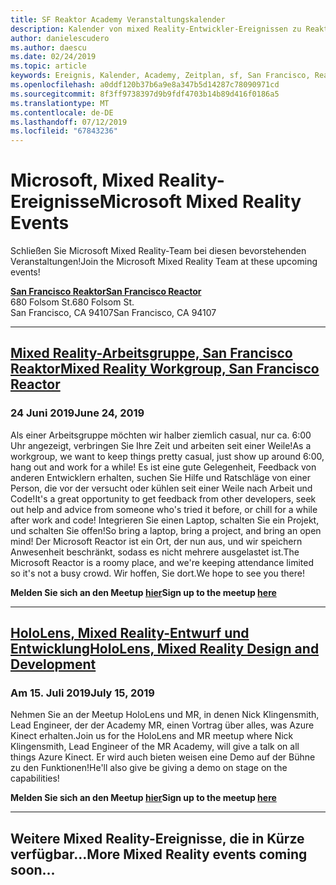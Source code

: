 ```yaml
---
title: SF Reaktor Academy Veranstaltungskalender
description: Kalender von mixed Reality-Entwickler-Ereignissen zu Reaktors in San Francisco.
author: danielescudero
ms.author: daescu
ms.date: 02/24/2019
ms.topic: article
keywords: Ereignis, Kalender, Academy, Zeitplan, sf, San Francisco, Reaktor
ms.openlocfilehash: a0ddf120b37b6a9e8a347b5d14287c78090971cd
ms.sourcegitcommit: 8f3ff9738397d9b9fdf4703b14b89d416f0186a5
ms.translationtype: MT
ms.contentlocale: de-DE
ms.lasthandoff: 07/12/2019
ms.locfileid: "67843236"
---
```

# <a name="microsoft-mixed-reality-events"></a><span data-ttu-id="475d3-104">Microsoft, Mixed Reality-Ereignisse</span><span class="sxs-lookup"><span data-stu-id="475d3-104">Microsoft Mixed Reality Events</span></span>

<span data-ttu-id="475d3-105">Schließen Sie Microsoft Mixed Reality-Team bei diesen bevorstehenden Veranstaltungen!</span><span class="sxs-lookup"><span data-stu-id="475d3-105">Join the Microsoft Mixed Reality Team at these upcoming events!</span></span>

<span data-ttu-id="475d3-106">**[San Francisco Reaktor](https://developer.microsoft.com/reactor/#ReactorSF)**</span><span class="sxs-lookup"><span data-stu-id="475d3-106">**[San Francisco Reactor](https://developer.microsoft.com/reactor/#ReactorSF)**</span></span><br>
<span data-ttu-id="475d3-107">680 Folsom St.</span><span class="sxs-lookup"><span data-stu-id="475d3-107">680 Folsom St.</span></span><br>
<span data-ttu-id="475d3-108">San Francisco, CA 94107</span><span class="sxs-lookup"><span data-stu-id="475d3-108">San Francisco, CA 94107</span></span>


---
## <a name="mixed-reality-workgroup-san-francisco-reactorhttpsemea01safelinksprotectionoutlookcomurlhttps3a2f2fwwwmeetupcom2fhololens-mr2fdata027c017cdaescu40microsoftcom7ca8ddee063b7949a9992308d6903e62b07c72f988bf86f141af91ab2d7cd011db477c17c07c636854994961124360sdataymnaaiwvxij700mo9gj2boz4w82bgkdjdhijhytfczcfu3dreserved0"></a><span data-ttu-id="475d3-109">**[Mixed Reality-Arbeitsgruppe, San Francisco Reaktor](https://emea01.safelinks.protection.outlook.com/?url=https%3A%2F%2Fwww.meetup.com%2Fhololens-mr%2F&data=02%7C01%7Cdaescu%40microsoft.com%7Ca8ddee063b7949a9992308d6903e62b0%7C72f988bf86f141af91ab2d7cd011db47%7C1%7C0%7C636854994961124360&sdata=YmnAAiWVxIJ700mO9gj%2BOz4W8%2BgKDjDhiJhYtfCzCFU%3D&reserved=0)**</span><span class="sxs-lookup"><span data-stu-id="475d3-109">**[Mixed Reality Workgroup, San Francisco Reactor](https://emea01.safelinks.protection.outlook.com/?url=https%3A%2F%2Fwww.meetup.com%2Fhololens-mr%2F&data=02%7C01%7Cdaescu%40microsoft.com%7Ca8ddee063b7949a9992308d6903e62b0%7C72f988bf86f141af91ab2d7cd011db47%7C1%7C0%7C636854994961124360&sdata=YmnAAiWVxIJ700mO9gj%2BOz4W8%2BgKDjDhiJhYtfCzCFU%3D&reserved=0)**</span></span>
### <a name="june-24-2019"></a><span data-ttu-id="475d3-110">24 Juni 2019</span><span class="sxs-lookup"><span data-stu-id="475d3-110">June 24, 2019</span></span>
<span data-ttu-id="475d3-111">Als einer Arbeitsgruppe möchten wir halber ziemlich casual, nur ca. 6:00 Uhr angezeigt, verbringen Sie Ihre Zeit und arbeiten seit einer Weile!</span><span class="sxs-lookup"><span data-stu-id="475d3-111">As a workgroup, we want to keep things pretty casual, just show up around 6:00, hang out and work for a while!</span></span> <span data-ttu-id="475d3-112">Es ist eine gute Gelegenheit, Feedback von anderen Entwicklern erhalten, suchen Sie Hilfe und Ratschläge von einer Person, die vor der versucht oder kühlen seit einer Weile nach Arbeit und Code!</span><span class="sxs-lookup"><span data-stu-id="475d3-112">It's a great opportunity to get feedback from other developers, seek out help and advice from someone who's tried it before, or chill for a while after work and code!</span></span> <span data-ttu-id="475d3-113">Integrieren Sie einen Laptop, schalten Sie ein Projekt, und schalten Sie offen!</span><span class="sxs-lookup"><span data-stu-id="475d3-113">So bring a laptop, bring a project, and bring an open mind!</span></span> <span data-ttu-id="475d3-114">Der Microsoft Reactor ist ein Ort, der nun aus, und wir speichern Anwesenheit beschränkt, sodass es nicht mehrere ausgelastet ist.</span><span class="sxs-lookup"><span data-stu-id="475d3-114">The Microsoft Reactor is a roomy place, and we're keeping attendance limited so it's not a busy crowd.</span></span> <span data-ttu-id="475d3-115">Wir hoffen, Sie dort.</span><span class="sxs-lookup"><span data-stu-id="475d3-115">We hope to see you there!</span></span>

<span data-ttu-id="475d3-116">**Melden Sie sich an den Meetup [hier](https://emea01.safelinks.protection.outlook.com/?url=https%3A%2F%2Fwww.meetup.com%2Fhololens-mr%2F&data=02%7C01%7Cdaescu%40microsoft.com%7Ca8ddee063b7949a9992308d6903e62b0%7C72f988bf86f141af91ab2d7cd011db47%7C1%7C0%7C636854994961124360&sdata=YmnAAiWVxIJ700mO9gj%2BOz4W8%2BgKDjDhiJhYtfCzCFU%3D&reserved=0)**</span><span class="sxs-lookup"><span data-stu-id="475d3-116">**Sign up to the meetup [here](https://emea01.safelinks.protection.outlook.com/?url=https%3A%2F%2Fwww.meetup.com%2Fhololens-mr%2F&data=02%7C01%7Cdaescu%40microsoft.com%7Ca8ddee063b7949a9992308d6903e62b0%7C72f988bf86f141af91ab2d7cd011db47%7C1%7C0%7C636854994961124360&sdata=YmnAAiWVxIJ700mO9gj%2BOz4W8%2BgKDjDhiJhYtfCzCFU%3D&reserved=0)**</span></span>

---
## <a name="hololens-mixed-reality-design-and-developmenthttpswwwmeetupcomhololens-mrevents262616626"></a><span data-ttu-id="475d3-117">**[HoloLens, Mixed Reality-Entwurf und Entwicklung](https://www.meetup.com/hololens-mr/events/262616626/)**</span><span class="sxs-lookup"><span data-stu-id="475d3-117">**[HoloLens, Mixed Reality Design and Development](https://www.meetup.com/hololens-mr/events/262616626/)**</span></span>
### <a name="july-15-2019"></a><span data-ttu-id="475d3-118">Am 15. Juli 2019</span><span class="sxs-lookup"><span data-stu-id="475d3-118">July 15, 2019</span></span>
<span data-ttu-id="475d3-119">Nehmen Sie an der Meetup HoloLens und MR, in denen Nick Klingensmith, Lead Engineer, der der Academy MR, einen Vortrag über alles, was Azure Kinect erhalten.</span><span class="sxs-lookup"><span data-stu-id="475d3-119">Join us for the HoloLens and MR meetup where Nick Klingensmith, Lead Engineer of the MR Academy, will give a talk on all things Azure Kinect.</span></span> <span data-ttu-id="475d3-120">Er wird auch bieten weisen eine Demo auf der Bühne zu den Funktionen!</span><span class="sxs-lookup"><span data-stu-id="475d3-120">He'll also give be giving a demo on stage on the capabilities!</span></span>

<span data-ttu-id="475d3-121">**Melden Sie sich an den Meetup [hier](https://www.meetup.com/hololens-mr/events/262616626/)**</span><span class="sxs-lookup"><span data-stu-id="475d3-121">**Sign up to the meetup [here](https://www.meetup.com/hololens-mr/events/262616626/)**</span></span>

---
## <a name="more-mixed-reality-events-coming-soon"></a><span data-ttu-id="475d3-122">Weitere Mixed Reality-Ereignisse, die in Kürze verfügbar...</span><span class="sxs-lookup"><span data-stu-id="475d3-122">More Mixed Reality events coming soon...</span></span>
